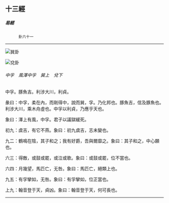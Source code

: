 

## 十三經

##### 易經
　　　`卦六十一`

* * *

![巽卦](../../imgs/a006.gif)

![兌卦](../../imgs/a007.gif)

###### 中孚　風澤中孚　巽上　兌下

中孚。豚魚吉。利涉大川，利貞。

彖曰：中孚，柔在內，而剛得中，說而巽，孚。乃化邦也。豚魚吉，信及豚魚也。利涉大川，乘木舟虛也。中孚以利貞，乃應乎天也。

象曰：澤上有風，中孚。君子以議獄緩死。

初九：虞吉，有它不燕。象曰：初九虞吉，志未變也。

九二：鶴鳴在陰，其子和之；我有好爵，吾與爾靡之。象曰：其子和之，中心願也。

六三：得敵，或鼓或罷，或泣或歌。象曰：或鼓或罷，位不當也。

六四：月幾望，馬匹亡，无咎。象曰：馬匹亡，絕類上也。

九五：有孚攣如，无咎。象曰：有孚攣如，位正當也。

上九：翰音登于天，貞凶。象曰：翰音登于天，何可長也。

* * *

